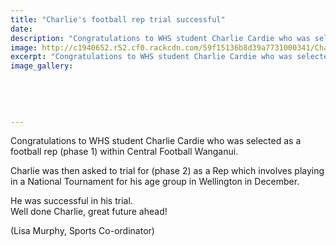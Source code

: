 ```yaml
---
title: "Charlie's football rep trial successful"
date: 
description: "Congratulations to WHS student Charlie Cardie who was selected as a football rep..."
image: http://c1940652.r52.cf0.rackcdn.com/59f15136b8d39a7731000341/Charlie-Cardie-Football-Rep-phase-2.jpg
excerpt: "Congratulations to WHS student Charlie Cardie who was selected as a football rep (phase 1) within Central Football Wanganui."
image_gallery:
    
    
    
    
    
---
```


<p><span>Congratulations to WHS student Charlie Cardie who was selected as a football rep (phase 1) within Central Football Wanganui. </span></p>
<p><span>Charlie was then asked to trial for (phase 2) as a Rep which involves playing in a National Tournament for his age group in Wellington in December.</span></p>
<p><span>He was successful in his trial.&nbsp;</span><br /><span>Well done Charlie, great future ahead!</span></p>
<p><span>(Lisa Murphy, Sports Co-ordinator)</span></p>


